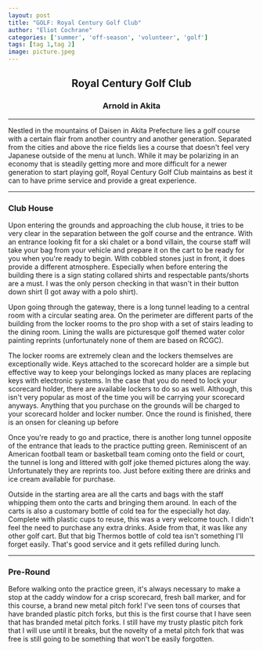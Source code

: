 ```yaml
---
layout: post
title: "GOLF: Royal Century Golf Club"
author: "Eliot Cochrane"
categories: ['summer', 'off-season', 'volunteer', 'golf']
tags: [tag 1,tag 2]
image: picture.jpeg
---
```


## <center>Royal Century Golf Club</center>
### <center>Arnold in Akita</center>

***

Nestled in the mountains of Daisen in Akita Prefecture lies a golf course with a certain flair from another country and another generation. Separated from the cities and above the rice fields lies a course that doesn't feel very Japanese outside of the menu at lunch. While it may be polarizing in an economy that is steadily getting more and more difficult for a newer generation to start playing golf, Royal Century Golf Club maintains as best it can to have prime service and provide a great experience.

***

### Club House

Upon entering the grounds and approaching the club house, it tries to be very clear in the separation between the golf course and the entrance. With an entrance looking fit for a ski chalet or a bond villain, the course staff will take your bag from your vehicle and prepare it on the cart to be ready for you when you're ready to begin. With cobbled stones just in front, it does provide a different atmosphere. Especially when before entering the building there is a sign stating collared shirts and respectable pants/shorts are a must. I was the only person checking in that wasn't in their button down shirt (I got away with a polo shirt).

Upon going through the gateway, there is a long tunnel leading to a central room with a circular seating area. On the perimeter are different parts of the building from the locker rooms to the pro shop with a set of stairs leading to the dining room. Lining the walls are picturesque golf themed water color painting reprints (unfortunately none of them are based on RCGC). 

The locker rooms are extremely clean and the lockers themselves are exceptionally wide. Keys attached to the scorecard holder are a simple but effective way to keep your belongings locked as many places are replacing keys with electronic systems. In the case that you do need to lock your scorecard holder, there are available lockers to do so as well. Although, this isn't very popular as most of the time you will be carrying your scorecard anyways. Anything that you purchase on the grounds will be charged to your scorecard holder and locker number. Once the round is finished, there is an onsen for cleaning up before

Once you're ready to go and practice, there is another long tunnel opposite of the entrance that leads to the practice putting green. Reminiscent of an American football team or basketball team coming onto the field or court, the tunnel is long and littered with golf joke themed pictures along the way. Unfortunately they are reprints too. Just before exiting there are drinks and ice cream available for purchase. 

Outside in the starting area are all the carts and bags with the staff whipping them onto the carts and bringing them around. In each of the carts is also a customary bottle of cold tea for the especially hot day. Complete with plastic cups to reuse, this was a very welcome touch. I didn't feel the need to purchase any extra drinks. Aside from that, it was like any other golf cart. But that big Thermos bottle of cold tea isn't something I'll forget easily. That's good service and it gets refilled during lunch.

***

### Pre-Round

Before walking onto the practice green, it's always necessary to make a stop at the caddy window for a crisp scorecard,  fresh ball marker, and for this course, a brand new metal pitch fork! I've seen tons of courses that have branded plastic pitch forks, but this is the first course that I have seen that has branded metal pitch forks. I still have my trusty plastic pitch fork that I will use until it breaks, but the novelty of a metal pitch fork that was free is still going to be something that won't be easily forgotten.



